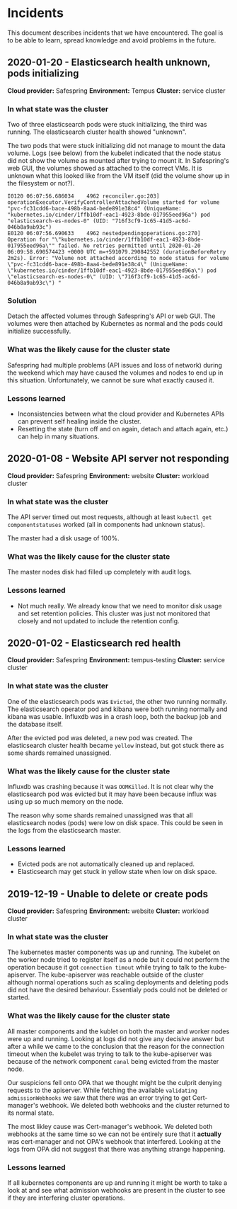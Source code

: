 # Incidents

This document describes incidents that we have encountered.
The goal is to be able to learn, spread knowledge and avoid problems in the future.

## 2020-01-20 - Elasticsearch health unknown, pods initializing

**Cloud provider:** Safespring
**Environment:** Tempus
**Cluster:** service cluster

### In what state was the cluster

Two of three elasticsearch pods were stuck initializing, the third was running.
The elasticsearch cluster health showed "unknown".

The two pods that were stuck initializing did not manage to mount the data volume.
Logs (see below) from the kubelet indicated that the node status did not show the volume as mounted after trying to mount it.
In Safespring's web GUI, the volumes showed as attached to the correct VMs.
It is unknown what this looked like from the VM itself (did the volume show up in the filesystem or not?).

```
I0120 06:07:56.686034    4962 reconciler.go:203] operationExecutor.VerifyControllerAttachedVolume started for volume "pvc-fc31cdd6-bace-498b-8aa4-bede891e38c4" (UniqueName: "kubernetes.io/cinder/1ffb10df-eac1-4923-8bde-017955eed96a") pod "elasticsearch-es-nodes-0" (UID: "716f3cf9-1c65-41d5-ac6d-046b8a9ab93c")
E0120 06:07:56.690633    4962 nestedpendingoperations.go:270] Operation for "\"kubernetes.io/cinder/1ffb10df-eac1-4923-8bde-017955eed96a\"" failed. No retries permitted until 2020-01-20 06:09:58.690574423 +0000 UTC m=+591079.290842552 (durationBeforeRetry 2m2s). Error: "Volume not attached according to node status for volume \"pvc-fc31cdd6-bace-498b-8aa4-bede891e38c4\" (UniqueName: \"kubernetes.io/cinder/1ffb10df-eac1-4923-8bde-017955eed96a\") pod \"elasticsearch-es-nodes-0\" (UID: \"716f3cf9-1c65-41d5-ac6d-046b8a9ab93c\") "
```

### Solution

Detach the affected volumes through Safespring's API or web GUI.
The volumes were then attached by Kubernetes as normal and the pods could initialize successfully.

### What was the likely cause for the cluster state

Safespring had multiple problems (API issues and loss of network) during the weekend which may have caused the volumes and nodes to end up in this situation.
Unfortunately, we cannot be sure what exactly caused it.

### Lessons learned

- Inconsistencies between what the cloud provider and Kubernetes APIs can prevent self healing inside the cluster.
- Resetting the state (turn off and on again, detach and attach again, etc.) can help in many situations.

## 2020-01-08 - Website API server not responding

**Cloud provider:** Safespring
**Environment:** website
**Cluster:** workload cluster

### In what state was the cluster

The API server timed out most requests, although at least `kubectl get componentstatuses` worked (all in components had unknown status).

The master had a disk usage of 100%.

### What was the likely cause for the cluster state

The master nodes disk had filled up completely with audit logs.

### Lessons learned

- Not much really.
  We already know that we need to monitor disk usage and set retention policies.
  This cluster was just not monitored that closely and not updated to include the retention config.

## 2020-01-02 - Elasticsearch red health

**Cloud provider:** Safespring
**Environment:** tempus-testing
**Cluster:** service cluster

### In what state was the cluster

One of the elasticsearch pods was `Evicted`, the other two running normally.
The elasticsearch operator pod and kibana were both running normally and kibana was usable.
Influxdb was in a crash loop, both the backup job and the database itself.

After the evicted pod was deleted, a new pod was created.
The elasticsearch cluster health became `yellow` instead, but got stuck there as some shards remained unassigned.

### What was the likely cause for the cluster state

Influxdb was crashing because it was `OOMKilled`.
It is not clear why the elasticsearch pod was evicted but it may have been because influx was using up so much memory on the node.

The reason why some shards remained unassigned was that all elasticsearch nodes (pods) were low on disk space.
This could be seen in the logs from the elasticsearch master.

### Lessons learned

- Evicted pods are not automatically cleaned up and replaced.
- Elasticsearch may get stuck in yellow state when low on disk space.

## 2019-12-19 - Unable to delete or create pods

**Cloud provider:** Safespring
**Environment:** website
**Cluster:** workload cluster

### In what state was the cluster

The kubernetes master components was up and running. The kubelet on the worker node tried to register itself as a node but it could not perform the operation because it got `connection timout` while trying to talk to the kube-apiserver. The kube-apiserver was reachable outside of the cluster although normal operations such as scaling deployments and deleting pods did not have the desired behaviour. Essentialy pods could not be deleted or started.

### What was the likely cause for the cluster state

All master components and the kublet on both the master and worker nodes were up and running. Looking at logs did not give any decisive answer but after a while we came to the conclusion that the reason for the connection timeout when the kubelet was trying to talk to the kube-apiserver was because of the network component `canal` being evicted from the master node.

Our suspicions fell onto OPA that we thought might be the culprit denying requests to the apiserver. While fetching the available `validating admissionWebhooks` we saw that there was an error trying to get Cert-manager's webhook. We deleted both webhooks and the cluster returned to its normal state.

The most likley cause was Cert-manager's webhook. We deleted both webhooks at the same time so we can not be entirely sure that it **actually** was cert-manager and not OPA's webhook that interfered. Looking at the logs from OPA did not suggest that there was anything strange happening.

### Lessons learned

If all kubernetes components are up and running it might be worth to take a look at and see what admission webhooks are present in the cluster to see if they are interfering cluster operations.
